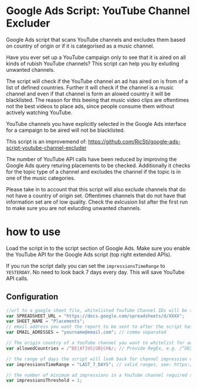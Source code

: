 # Google Ads Script: YouTube Channel Excluder
Google Ads script that scans YouTube channels and excludes them based on country of origin or if it is categorised as a music channel.

Have you ever set up a YouTube campaign only to see that it is aired on all kinds of rubish YouTube channels? This script can help you by exluding unwanted channels.

The script will check if the YouTube channel an ad has aired on is from of a list of defined countries. Further it will check if the channel is a music channel and even if that channel is form an alowed country it will be blacklisted. The reason for this beeing that music video clips are oftentimes not the best videos to place ads, since people consume them without actively watching YouTube.

YouTube channels you have explicitly selected in the Google Ads interface for a campaign to be aired will not be blacklisted.

This script is an improvemend of:
https://github.com/RicSti/google-ads-script-youtube-channel-excluder

The number of YouTube API calls have been reduced by improving the Google Ads query returing placements to be checked.
Additionally it checks for the topic type of a channel and excludes the channel if the topic is in one of the music categories.

Please take in to account that this script will also exclude channels that do not have a country of origin set. Oftentimes channels that do not have that information set are of low quality. Check the exlcusion list after the first run to make sure you are not exlucding unwanted channels.

# how to use
Load the script in to the script section of Google Ads. Make sure you enable the YouTube API for the Google Ads script (top right extended APIs).

If you run the script daily you can set the ```impressionsTimeRange``` to ```YESTERDAY```. No need to look back 7 days every day. This will save YouTube API calls.

## Configuration
```js
//url to a google sheet file, whitelisted YouTube Channel IDs will be stored here
var SPREADSHEET_URL = "https://docs.google.com/spreadsheets/d/XXXX";
var SHEET_NAME = "Placements";
// email address you want the report to be sent to after the script has executed
var EMAIL_ADRESSES = "yourname@email.com"; // comma separated

// The origin country of a YouTube channel you want to whitelist for advertising
var allowedCountries = /^DE|AT|US|GB|CH$/; // Provide RegEx, e.g. /^DE$/ or /^DE|AT|CH$/ ISO 3166-1 alpha-2 https://www.iso.org/obp/ui/#search

// the range of days the script will look back for channel impression data
var impressionsTimeRange = "LAST_7_DAYS"; // valid ranges, see: https://developers.google.com/google-ads/api/docs/query/date-ranges

// the number of minimum ad impressions in a YouTube channel required so that the script will evaluate. 
var impressionsThreshold = 1;
```

